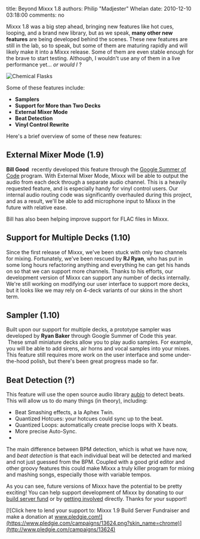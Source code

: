 title: Beyond Mixxx 1.8
authors: Philip "Madjester" Whelan
date: 2010-12-10 03:18:00
comments: no

Mixxx 1.8 was a big step ahead, bringing new features like hot cues, looping, and a brand new library, but as we speak, **many other new features** are being developed behind the scenes.
These new features are still in the lab, so to speak, but some of them are maturing rapidly and will likely make it into a Mixxx release.
Some of them are even stable enough for the brave to start testing. Although, I wouldn't use any of them in a live performance yet... *or would I* ?

![Chemical Flasks]({static}/images/news/Chemical-Flasks.png)

Some of these features include:

- **Samplers**
- **Support for More than Two Decks**
- **External Mixer Mode**
- **Beat Detection**
- **Vinyl Control Rewrite**

Here's a brief overview of some of these new features:

## External Mixer Mode (1.9)

**Bill Good**  recently developed this feature through the [Google Summer of Code](http://code.google.com/soc/) program.
With External Mixer Mode, Mixxx will be able to output the audio from each deck through a separate audio channel.
This is a heavily requested feature, and is especially handy for vinyl control users.
Our internal audio routing code was significantly overhauled during this project, and as a result, we'll be able to add microphone input to Mixxx in the future with relative ease.

Bill has also been helping improve support for FLAC files in Mixxx.

## Support for Multiple Decks (1.10)

Since the first release of Mixxx, we've been stuck with only two channels for mixing.
Fortunately, we've been rescued by **RJ Ryan**, who has put in some long hours refactoring anything and everything he can get his hands on so that we can support more channels.
Thanks to his efforts, our development version of Mixxx can support any number of decks internally.
We're still working on modifying our user interface to support more decks, but it looks like we may rely on 4-deck variants of our skins in the short term.

## Sampler (1.10)

Built upon our support for multiple decks, a prototype sampler was developed by **Ryan Baker** through Google Summer of Code this year.
 These small miniature decks allow you to play audio samples.
For example, you will be able to add sirens, air horns and vocal samples into your mixes.
This feature still requires more work on the user interface and some under-the-hood polish, but there's been great progress made so far.

## Beat Detection (?)

This feature will use the open source audio library [aubio](http://www.aubio.org/) to detect beats.
This will allow us to do many things (in theory), including:

- Beat Smashing effects, a la Aphex Twin.
- Quantized Hotcues: your hotcues could sync up to the beat.
- Quantized Loops: automatically create precise loops with X beats.
- More precise Auto-Sync.
-
The main difference between BPM detection, which is what we have now, and *beat detection* is that each individual beat will be detected and marked and not just guessed from the BPM.
Coupled with a good grid editor and other groovy features this could make Mixxx a truly killer program for mixing and mashing songs, especially those with variable tempos.


As you can see, future versions of Mixxx have the potential to be pretty
exciting!
You can help support development of Mixxx by donating to our [build server fund](http://www.pledgie.com/campaigns/13624) or by [getting involved](https://mixxx.org/forums/viewtopic.php?f=1&t=1773) directly.
Thanks for your support!

[![Click here to lend your support to: Mixxx 1.9 Build Server Fundraiser and make a donation at www.pledgie.com!](https://www.pledgie.com/campaigns/13624.png?skin_name=chrome)](http://www.pledgie.com/campaigns/13624)
